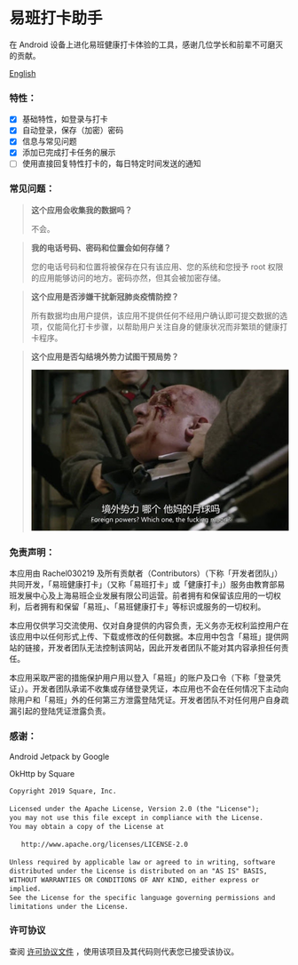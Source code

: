 # 易班打卡助手

在 Android 设备上进化易班健康打卡体验的工具，感谢几位学长和前辈不可磨灭的贡献。

[English](./README.md)

### 特性：

- [x] 基础特性，如登录与打卡
- [x] 自动登录，保存（加密）密码
- [x] 信息与常见问题
- [x] 添加已完成打卡任务的展示
- [ ] 使用直接回复特性打卡的，每日特定时间发送的通知

### 常见问题：

> **这个应用会收集我的数据吗？**
>
> 不会。

> **我的电话号码、密码和位置会如何存储？**
>
> 您的电话号码和位置将被保存在只有该应用、您的系统和您授予 root 权限的应用能够访问的地方。密码亦然，但其会被加密存储。

> **这个应用是否涉嫌干扰新冠肺炎疫情防控？**
>
> 所有数据均由用户提供，该应用不提供任何不经用户确认即可提交数据的选项，仅能简化打卡步骤，以帮助用户关注自身的健康状况而非繁琐的健康打卡程序。

> **这个应用是否勾结境外势力试图干预局势？**
>
> ![the f**ing moon](./moon.jpg)

### 免责声明：

本应用由 Rachel030219 及所有贡献者（Contributors）（下称「开发者团队」）共同开发，「易班健康打卡」（又称「易班打卡」或「健康打卡」）服务由教育部易班发展中心及上海易班企业发展有限公司运营。前者拥有和保留该应用的一切权利，后者拥有和保留「易班」、「易班健康打卡」等标识或服务的一切权利。

本应用仅供学习交流使用、仅对自身提供的内容负责，无义务亦无权利监控用户在该应用中以任何形式上传、下载或修改的任何数据。本应用中包含「易班」提供网站的链接，开发者团队无法控制该网站，因此开发者团队不能对其内容承担任何责任。

本应用采取严密的措施保护用户用以登入「易班」的账户及口令（下称「登录凭证」）。开发者团队承诺不收集或存储登录凭证，本应用也不会在任何情况下主动向除用户和「易班」外的任何第三方泄露登陆凭证。开发者团队不对任何用户自身疏漏引起的登陆凭证泄露负责。

### 感谢：

Android Jetpack by Google

OkHttp by Square

```
Copyright 2019 Square, Inc.

Licensed under the Apache License, Version 2.0 (the "License");
you may not use this file except in compliance with the License.
You may obtain a copy of the License at

   http://www.apache.org/licenses/LICENSE-2.0

Unless required by applicable law or agreed to in writing, software
distributed under the License is distributed on an "AS IS" BASIS,
WITHOUT WARRANTIES OR CONDITIONS OF ANY KIND, either express or implied.
See the License for the specific language governing permissions and
limitations under the License.
```

### 许可协议

查阅 [许可协议文件](./LICENSE) ，使用该项目及其代码则代表您已接受该协议。